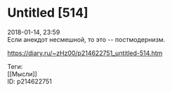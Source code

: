 Untitled [514]
===============

   
 2018-01-14, 23:59   
  Если анекдот несмешной, то это -- постмодернизм.   
    
 <https://diary.ru/~zHz00/p214622751_untitled-514.htm>   
   
 Теги:   
 [[Мысли]]   
 ID: p214622751